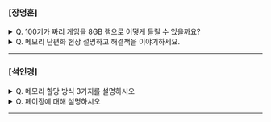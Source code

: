 ### [장명훈]

<details>
  <summary> Q. 100기가 짜리 게임을 8GB 램으로 어떻게 돌릴 수 있을까요? </summary>
  
  가상메모리를 통해 보조 기억 장치로부터 필요한 데이터만 스와핑하여 메모리에 적재함으로써 물리 메모리보다 큰 용량의 프로세스를 실행할 수 있습니다.

</details>

<details>
  <summary> Q. 메모리 단편화 현상 설명하고 해결책을 이야기하세요.  </summary>
  
  - RAM에서 메모리의 공간이 작은 조각으로 나뉘어져 사용 가능한 메모리 공간이 충분히 존재하지만, 할당이 불가능한 상태입니다.

  외부 단편화와 내부 단편화가 있습니다.
  - 외부 단편화
    - 남은 전체 메모리는 충분히 있는데 '연속된 공간'이 아니라 흩어져 있어 할당이 안되는 경우
    - 해결책 
      - 메모리 압축
        - 빈 곳을 채워 재배치하는 작업. 부하가 크다.
      - 페이징 기법
        - 보조 기억장치(디스크, SSD 등)를 메모리처럼 페이지 단위로 쪼개어 필요한 부분을 메모리로 옮겨서 사용하는 것
  
  - 내부 단편화
    - 할당시 프로세스가 필요한 메모리보다 많은 메모리를 할당하여 할당된 메모리 블록 내부에 사용되지 않는 메모리 공간이 남아 있는 상태
    - 예를 들어 페이지 크기가 10kb, 프로세스 크기 108kb이면 110kb를 할당하고 2kb가 남는데 이 2kb가 내부 단편화이다. 
    - 해결책
      - 세그멘테이션
      - 메모리를 서로 크기가 다른 논리 단위로 나누어 사용하는 방식

  - 둘 다 해결하는 방안
    - 메모리 풀
    - 필요한 메모리를 직접 지정해 미리 할당받은 뒤 사용한 뒤 반납하는 기법
</details>

---

### [석인경]

<details>
  <summary> Q. 메모리 할당 방식 3가지를 설명하시오 </summary>
  
최초 적합 : 최초로 발견한 적재 가능한 빈 공간에 프로세스를 배치하는 방식

최적 적합 : 프로세스가 적재될 수 있는 가장 작은 공간에 프로세스를 배치하는 방식

최악 적합 : 프로세스가 적재될 수 있는 가장 큰 공간에 프로세스를 배치하는 방식


</details>

<details>
  <summary> Q. 페이징에 대해 설명하시오 </summary>
  
물리 주소 공간을 프레임 단위로 자르고 프로세스의 논리 주소 공간을 페이지 단위로 자른 뒤 각 페이지를 프레임에 할당하는 가상 메모리 관리 기법이다.
  
</details>

--- 
